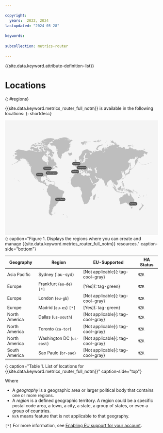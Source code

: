 ```yaml
---

copyright:
  years:  2022, 2024
lastupdated: "2024-05-28"

keywords:

subcollection: metrics-router

---
```


{{site.data.keyword.attribute-definition-list}}

# Locations
{: #regions}

{{site.data.keyword.metrics_router_full_notm}} is available in the following locations:
{: shortdesc}


![The image shows the locations where the {{site.data.keyword.metrics_router_full_notm}} service is available.](images/Metrics-Router-03-Locations.svg){: caption="Figure 1. Displays the regions where you can create and manage {{site.data.keyword.metrics_router_full_notm}} resources." caption-side="bottom"}


| Geography             | Region                       | EU-Supported | HA Status |
|-----------------------|------------------------------|--------------|-----------|
| Asia Pacific        | Sydney (`au-syd)            | [Not applicable]{: tag-cool-gray}        | `MZR`     |
| Europe              | Frankfurt (`eu-de`) `[*]`      | [Yes]{: tag-green}        | `MZR`     |
| Europe              | London (`eu-gb`)             | [Not applicable]{: tag-cool-gray}         | `MZR`     |
| Europe              | Madrid (`eu-es`) `[*]`      | [Yes]{: tag-green}        | `MZR`     |
| North America       | Dallas (`us-south`)          | [Not applicable]{: tag-cool-gray}        | `MZR`     |
| North America       | Toronto (`ca-tor`)    | [Not applicable]{: tag-cool-gray}        | `MZR`     |
| North America       | Washington DC (`us-east`)    | [Not applicable]{: tag-cool-gray}        | `MZR`     |
| South America       | Sao Paulo (`br-sao`)    | [Not applicable]{: tag-cool-gray}       | `MZR`     |
{: caption="Table 1. List of locations for {{site.data.keyword.metrics_router_full_notm}}" caption-side="top"}

Where
* A *geography* is a geographic area or larger political body that contains one or more regions.
* A *region* is a defined geographic territory. A region could be a specific postal code area, a town, a city, a state, a group of states, or even a group of countries.
* `N/A` means feature that is not applicable to that geography.

`[*]` For more information, see [Enabling EU support for your account](/docs/account?topic=account-eu-supported).
